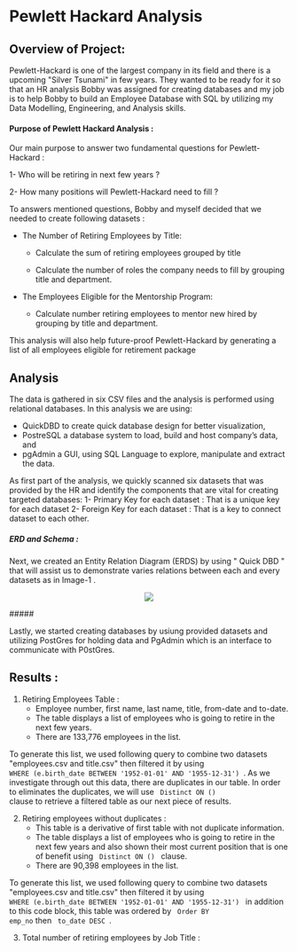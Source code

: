 # Pewlett Hackard Analysis

## Overview of Project:

Pewlett-Hackard is one of the largest company in its field and there is a upcoming "Silver Tsunami" in few years. They wanted to be ready for it so that an HR analysis Bobby was assigned for creating databases and my job is to help Bobby to build an Employee Database with SQL by utilizing my Data Modelling, Engineering, and Analysis skills. 


#### Purpose of Pewlett Hackard Analysis :

Our main purpose to answer two fundamental questions for Pewlett-Hackard  :

1- Who will be retiring in next few years ?

2- How many positions will Pewlett-Hackard need to fill ?

To answers mentioned questions, Bobby and myself decided that we needed to create following datasets : 

* The Number of Retiring Employees by Title:

   * Calculate the sum of retiring employees grouped by title
    
   * Calculate the number of roles the company needs to fill by grouping title and department.
    
* The Employees Eligible for the Mentorship Program:

   * Calculate number retiring employees to mentor new hired by grouping by title and department.
    
This analysis will also help future-proof Pewlett-Hackard by generating a list of all employees eligible for retirement package 


## Analysis

The data is gathered in six CSV files and the analysis is performed using relational databases. In this analysis we are using:

* QuickDBD to create quick database design for better visualization,
* PostreSQL a database system to load, build and host company’s data, and
* pgAdmin a GUI, using SQL Language to explore, manipulate and extract the data.

As first part of the analysis, we quickly scanned six datasets that was provided by the HR and identify the components that are vital for creating targeted databases:
1- Primary Key for each dataset : That is a unique key for each dataset 
2- Foreign Key for each dataset : That is a key to connect dataset to each other. 

##### ERD and Schema :

Next, we created an Entity Relation Diagram (ERDS) by using " Quick DBD " that will assist us to demonstrate varies relations between each and every datasets as in Image-1 .

<p style="text-align:center">
<img src="https://user-images.githubusercontent.com/98676400/158301876-c423fda5-2a0f-409e-8c30-dc4bd6fcc41f.png" ></p>
#####

Lastly, we started creating databases by usiung provided datasets and utilizing PostGres for holding data and PgAdmin which is an interface  to communicate with P0stGres. 


## Results :

1. Retiring Employees Table :
    * Employee number, first name, last name, title, from-date and to-date.
    * The table displays a list of employees who is going to retire in the next few years.
    * There are 133,776 employees in the list. 

To generate this list, we used following query to combine two datasets "employees.csv and title.csv" then filtered it by using <code> WHERE (e.birth_date BETWEEN '1952-01-01' AND '1955-12-31') </code>. As we investigate through out this data, there are duplicates in our table. In order to eliminates the duplicates, we will use <code> Distinct ON () </code> clause to retrieve a filtered table as our next piece of results. 

2. Retiring employees without duplicates :
    * This table is a derivative of first table with not duplicate information. 
    * The table displays a list of employees who is going to retire in the next few years and also shown their most current position that is one of benefit using <code> Distinct ON () </code> clause. 
    * There are 90,398 employees in the list.

To generate this list, we used following query to combine two datasets "employees.csv and title.csv" then filtered it by using <code> WHERE (e.birth_date BETWEEN '1952-01-01' AND '1955-12-31') </code> in addition to this code block, this table was ordered by <code> Order BY emp_no</code> then <code> to_date DESC </code>.
 
3. Total  number of retiring employees by Job Title : 

    
    
